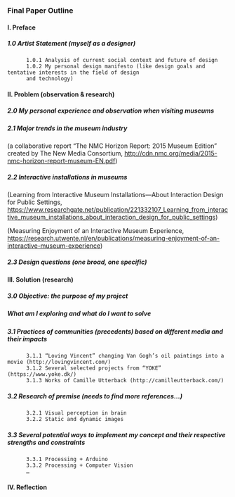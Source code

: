 ### Final Paper Outline
#### I. Preface
#####   1.0 Artist Statement (myself as a designer)
          1.0.1 Analysis of current social context and future of design
          1.0.2 My personal design manifesto (like design goals and tentative interests in the field of design
          and technology)

#### II. Problem (observation & research)
#####   2.0 My personal experience and observation when visiting museums
#####   2.1 Major trends in the museum industry
(a collaborative report “The NMC Horizon Report: 2015 Museum Edition” created by The New Media Consortium, http://cdn.nmc.org/media/2015-nmc-horizon-report-museum-EN.pdf)
#####   2.2 Interactive installations in museums
(Learning from Interactive Museum Installations—About Interaction Design for Public Settings, https://www.researchgate.net/publication/221332107_Learning_from_interactive_museum_installations_about_interaction_design_for_public_settings)

(Measuring Enjoyment of an Interactive Museum Experience, https://research.utwente.nl/en/publications/measuring-enjoyment-of-an-interactive-museum-experience)
#####   2.3 Design questions (one broad,  one specific)
#### III. Solution (research)
#####   3.0 Objective: the purpose of my project
#####   What am I exploring and what do I want to solve
#####   3.1 Practices of communities (precedents) based on different media and their impacts
          3.1.1 “Loving Vincent” changing Van Gogh’s oil paintings into a movie (http://lovingvincent.com/)
          3.1.2 Several selected projects from “YOKE” (https://www.yoke.dk/)
          3.1.3 Works of Camille Utterback (http://camilleutterback.com/)
#####   3.2 Research of premise (needs to find more references…)
          3.2.1 Visual perception in brain
          3.2.2 Static and dynamic images
#####   3.3 Several potential ways to implement my concept and their respective strengths and constraints
          3.3.1 Processing + Arduino
          3.3.2 Processing + Computer Vision
          …
#### IV. Reflection

